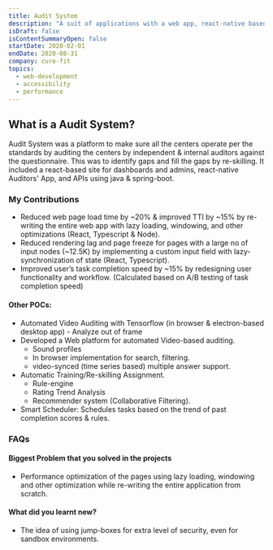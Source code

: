 ```yaml
---
title: Audit System
description: "A suit of applications with a web app, react-native based mobile app to keep the quality control of all the centers in check."
isDraft: false
isContentSummaryOpen: false
startDate: 2020-02-01
endDate: 2020-08-31
company: cure-fit
topics:
  - web-development
  - accessibility
  - performance
---
```


## What is a Audit System?

Audit System was a platform to make sure all the centers operate per the standards by auditing the centers by independent & internal auditors against the questionnaire. This was to identify gaps and fill the gaps by re-skilling. It included a react-based site for dashboards and admins, react-native Auditors' App, and APIs using java & spring-boot.

### My Contributions

- Reduced web page load time by ~20% & improved TTI by ~15% by re-writing the entire web app with lazy loading, windowing, and other optimizations (React, Typescript & Node).
- Reduced rendering lag and page freeze for pages with a large no of input nodes (~12.5K) by
  implementing a custom input field with lazy-synchronization of state (React, Typescript).
- Improved user’s task completion speed by ~15% by redesigning user functionality and workflow. (Calculated based on A/B testing of task completion speed)

#### Other POCs:

- Automated Video Auditing with Tensorflow (in browser & electron-based desktop app) - Analyze out of frame
- Developed a Web platform for automated Video-based auditing.
  - Sound profiles
  - In browser implementation for search, filtering.
  - video-synced (time series based) multiple answer support.
- Automatic Training/Re-skilling Assignment.
  - Rule-engine
  - Rating Trend Analysis
  - Recommender system (Collaborative Filtering).
- Smart Scheduler: Schedules tasks based on the trend of past completion scores & rules.

### FAQs

#### Biggest Problem that you solved in the projects

- Performance optimization of the pages using lazy loading, windowing and other optimization while re-writing the entire application from scratch.

#### What did you learnt new?

- The idea of using jump-boxes for extra level of security, even for sandbox environments.
